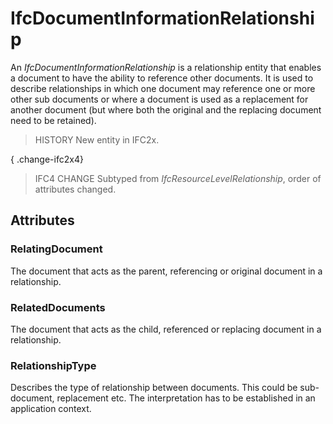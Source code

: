 # IfcDocumentInformationRelationship

An _IfcDocumentInformationRelationship_ is a relationship entity that enables a document to have the ability to reference other documents. It is used to describe relationships in which one document may reference one or more other sub documents or where a document is used as a replacement for another document (but where both the original and the replacing document need to be retained).

> HISTORY New entity in IFC2x.

{ .change-ifc2x4}
> IFC4 CHANGE Subtyped from _IfcResourceLevelRelationship_, order of attributes changed.

## Attributes

### RelatingDocument
The document that acts as the parent, referencing or original document in a relationship.

### RelatedDocuments
The document that acts as the child, referenced or replacing document in a relationship.

### RelationshipType
Describes the type of relationship between documents. This could be sub-document, replacement etc. The interpretation has to be established in an application context.
